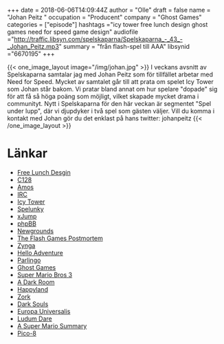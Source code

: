 +++
date = 2018-06-06T14:09:44Z
author = "Olle"
draft = false
name = "Johan Peitz "
occupation = "Producent"
company = "Ghost Games"
categories = ["episode"]
hashtags ="icy tower free lunch design ghost games need for speed game design"
audiofile ="http://traffic.libsyn.com/spelskaparna/Spelskaparna_-_43_-_Johan_Peitz.mp3"
summary = "från flash-spel till AAA"
libsynid ="6670195"
+++

{{< one_image_layout image="/img/johan.jpg" >}}
I veckans avsnitt av Spelskaparna samtalar jag med Johan Peitz som för tillfället arbetar med Need for Speed. Mycket av samtalet går till att prata om spelet Icy Tower som Johan står bakom. Vi pratar bland annat om hur spelare "dopade" sig för att få så höga poäng som möjligt, vilket skapade mycket drama i communityt. Nytt i Spelskaparna för den här veckan är segmentet "Spel under lupp", där vi djupdyker i två spel som gästen väljer. Vill du komma i kontakt med Johan gör du det enklast på hans twitter: johanpeitz
{{< /one_image_layout >}}

# Länkar
* [Free Lunch Desgin](https://www.giantbomb.com/free-lunch-design/3010-3527/)
* [C128](https://en.wikipedia.org/wiki/Commodore_128)
* [Amos](https://en.wikipedia.org/wiki/AMOS_(programming_language)) 
* [IRC](https://en.wikipedia.org/wiki/Internet_Relay_Chat)
* [Icy Tower](https://www.youtube.com/watch?v=1ROB_JKxZtc)
* [Spelunky](https://www.youtube.com/watch?v=6lRYRJdDEAE)
* [xJump](https://community.linuxmint.com/img/screenshots/xjump.png)
* [phpBB](https://www.phpbb.com/)
* [Newgrounds](https://www.newgrounds.com/)
* [The Flash Games Postmortem](https://www.youtube.com/watch?v=65crLKNQR0E)
* [Zynga](https://www.zynga.com/)
* [Hello Adventure](https://www.youtube.com/watch?v=uI1NjwV2TBw)
* [Parlingo](https://www.palringo.com/en/gb/)
* [Ghost Games](https://www.ea.com/studios/ghost-games)
* [Super Mario Bros 3](https://www.youtube.com/watch?v=61MNeKHnhe0&t=111s)
* [A Dark Room](http://adarkroom.doublespeakgames.com/)
* [Happyland](https://www.youtube.com/watch?v=j2MxEMwZOrI)
* [Zork](https://www.youtube.com/watch?v=PWQDccL0aXM)
* [Dark Souls](https://www.youtube.com/watch?v=9IbPrk-yuts)
* [Europa Universalis](https://www.youtube.com/watch?v=7ROh4tFNy0g)
* [Ludum Dare](https://ldjam.com/)
* [A Super Mario Summary](https://johanpeitz.com/asms/)
* [Pico-8](https://www.lexaloffle.com/pico-8.php)
